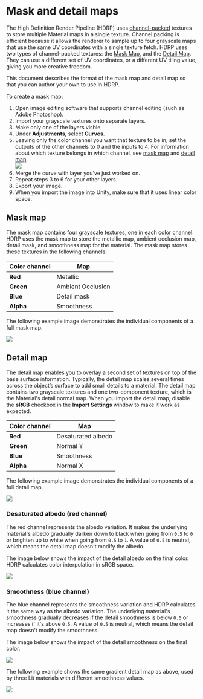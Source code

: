 # Mask and detail maps

The High Definition Render Pipeline (HDRP) uses [channel-packed](Glossary.md#ChannelPacking) textures to store multiple Material maps in a single texture. Channel packing is efficient because it allows the renderer to sample up to four grayscale maps that use the same UV coordinates with a single texture fetch. HDRP uses two types of channel-packed textures: the [Mask Map](#MaskMap), and the [Detail Map](#DetailMap). They can use a different set of UV coordinates, or a different UV tiling value, giving you more creative freedom.

This document describes the format of the mask map and detail map so that you can author your own to use in HDRP.

To create a mask map:

1. Open image editing software that supports channel editing (such as Adobe Photoshop).
2. Import your grayscale textures onto separate layers.
3. Make only one of the layers visble.
4. Under **Adjustments**, select **Curves**. 
5. Leaving only the color channel you want that texture to be in, set the outputs of the other channels to 0 and the inputs to 4. For information about which texture belongs in which channel, see [mask map](#MaskMap) and [detail map](#DetailMap).<br />![](Images/MaskMapAndDetailMap1.png)
6. Merge the curve with layer you've just worked on.
7. Repeat steps 3 to 6 for your other layers.
3. Export your image.
4. When you import the image into Unity, make sure that it uses linear color space.

<a name="MaskMap"></a>

## Mask map

The mask map contains four grayscale textures, one in each color channel. HDRP uses the mask map to store the metallic map, ambient occlusion map, detail mask, and smoothness map for the material. The mask map stores these textures in the following channels:

| **Color channel** | **Map**     |
| ----------------- | ----------- |
| **Red**           | Metallic    |
| **Green**         | Ambient Occlusion|
| **Blue**          | Detail mask |
| **Alpha**         | Smoothness  |

The following example image demonstrates the individual components of a full mask map.

![](Images/MaskMapAndDetailMap2.png)

<a name="DetailMap"></a>

## Detail map

The detail map enables you to overlay a second set of textures on top of the base surface information. Typically, the detail map scales several times across the object’s surface to add small details to a material. The detail map contains two grayscale textures and one two-component texture, which is the Material's detail normal map. When you import the detail map, disable the **sRGB** checkbox in the **Import Settings** window to make it work as expected.

| **Color channel** | **Map**            |
| ----------------- | ------------------ |
| **Red**           | Desaturated albedo |
| **Green**         | Normal Y           |
| **Blue**          | Smoothness         |
| **Alpha**         | Normal X           |

The following example image demonstrates the individual components of a full detail map.

![](Images/MaskMapAndDetailMap3.png)

### Desaturated albedo (red channel)

The red channel represents the albedo variation. It makes the underlying material's albedo gradually darken down to black when going from `0.5` to `0` or brighten up to white when going from `0.5` to `1`. A value of `0.5` is neutral, which means the detail map doesn't modify the albedo.

The image below shows the impact of the detail albedo on the final color. HDRP calculates color interpolation in sRGB space.

![](Images/DetailMap-red.png)

### Smoothness (blue channel)

The blue channel represents the smoothness variation and HDRP calculates it the same way as the albedo variation. The underlying material's smoothness gradually decreases if the detail smoothness is below `0.5` or increases if it's above `0.5`. A value of `0.5` is neutral, which means the detail map doesn't modify the smoothness.

The image below shows the impact of the detail smoothness on the final color.

![](Images/DetailMap-blue.png)

The following example shows the same gradient detail map as above, used by three Lit materials with different smoothness values.

![](Images/DetailMap-smoothness.png)
